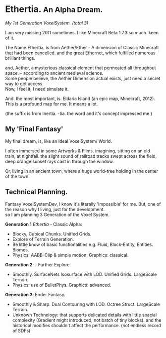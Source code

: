 
# Ethertia. <small>An Alpha Dream.</small>


_My 1st Generation VoxelSystem. (total 3)_

I am very missing 2011 sometimes. I like Minecraft Beta 1.7.3 so much. keen of it.

The Name Ethertia, is from Aether/Ether - A dimension of Classic Minecraft that had been 
cancelled. and the great Ethernet, which fulfilled numerous brilliant things. 

and, Aether, 
a mysterious classical element that permeated all throughout space. - according to ancient medieval science.  
Some people believe, the Aether Dimension actual exists, just need a secret way to get access.  
Now, I feel it, I need simulate it. <!--before I die.-->

And. the most important, is. Eldaria Island (an epic map, Minecraft, 2012). 
This is a profound map for me. It means a lot.

(the suffix is from Inertia. -tia. the word and it's concept impressed me.)


## My 'Final Fantasy'

My final dream, is, like an Ideal VoxelSystem/ World.

I often immersed in some Artworks & Films. imagining, sitting on an old train, at nightfall.
the slight sound of railroad tracks swept across the field,
deep orange sunset rays cast in through the window.

Or, living in an ancient town, where a huge world-tree holding in the center of the town.


## Technical Planning.

Fantasy VoxelSystemDev, I know it's literally 'Impossible' for me. 
But, one of the reason why I living, just for the development.   
so I am planning 3 Generation of the Voxel System.

**Generation 1** _Ethertia_ - Classic Alpha: 
- Blocky, Cubical Chunks. Unified Grids.
- Explore of Terrain Generation. 
- Be little know of basic functionalities e.g. Fluid, Block-Entity, Entities. Biomes. 
- Physics: AABB-Clip & simple motion. Graphics: classical.

**Generation 2**: - Further Explore.
- Smoothly. SurfaceNets Isosurface with LOD. Unified Grids. LargeScale Terrain.
- Physics: use of BulletPhys. Graphics: advanced.

**Generation 3**: Ender Fantasy.
- Smoothly & Sharp. Dual Contouring with LOD. Octree Struct. LargeScale Terrain.
- Unknown Technology: that supports delicated details with little spacial complexity 
  (Gradient might introduced, not batch of tiny blocks). and the historical modifies 
  shouldn't affect the performance. (not endless record of SDFs)
